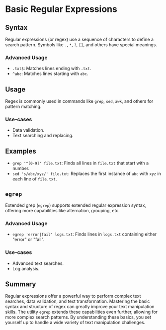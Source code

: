 # Basic Regular Expressions

## Syntax
Regular expressions (or regex) use a sequence of characters to define a search pattern. Symbols like `.`, `*`, `?`, `[]`, and others have special meanings.

### Advanced Usage
- `.txt$`: Matches lines ending with `.txt`.
- `^abc`: Matches lines starting with `abc`.

## Usage
Regex is commonly used in commands like `grep`, `sed`, `awk`, and others for pattern matching.

### Use-cases
- Data validation.
- Text searching and replacing.

## Examples

- `grep '^[0-9]' file.txt`: Finds all lines in `file.txt` that start with a number.
- `sed 's/abc/xyz/' file.txt`: Replaces the first instance of `abc` with `xyz` in each line of `file.txt`.

## `egrep`
Extended grep (`egrep`) supports extended regular expression syntax, offering more capabilities like alternation, grouping, etc.

### Advanced Usage
- `egrep 'error|fail' logs.txt`: Finds lines in `logs.txt` containing either "error" or "fail".

### Use-cases
- Advanced text searches.
- Log analysis.

## Summary
Regular expressions offer a powerful way to perform complex text searches, data validation, and text transformation. Mastering the basic syntax and structure of regex can greatly improve your text manipulation skills. The utility `egrep` extends these capabilities even further, allowing for more complex search patterns. By understanding these basics, you set yourself up to handle a wide variety of text manipulation challenges.
